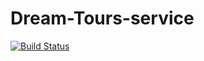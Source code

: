 # Dream-Tours-service

[![Build Status](https://travis-ci.org/sk0rn/Dream-Tours-service.svg?branch=master)](https://travis-ci.org/sk0rn/Dream-Tours-service)
